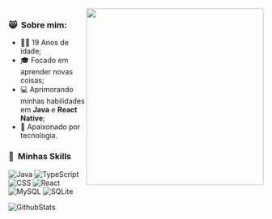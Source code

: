 <img src="https://lanyard.cnrad.dev/api/671362435826974748" width="350px" align="right">

<h3> 😸 &nbsp;Sobre mim: </h3>
  
- 🧑‍🎓 19 Anos de idade;
- 🎓 Focado em aprender novas coisas;
- 💻 Aprimorando minhas habilidades em **Java** e **React Native**;
- 💜 Apaixonado por tecnologia.

<h3> 📌 &nbsp;Minhas Skills </h3>

![Java](https://img.shields.io/badge/Java-ED8B00?style=for-the-badge&logo=java&logoColor=white)
![TypeScript](https://img.shields.io/badge/TypeScript-007acc?style=for-the-badge&logo=typescript&logoColor=white)
![CSS](https://img.shields.io/badge/CSS3-1572B6?style=for-the-badge&logo=css3&logoColor=white)
![React](https://img.shields.io/badge/React-20232A?style=for-the-badge&logo=react&logoColor=61DAFB)
![MySQL](https://img.shields.io/badge/MySQL-00000F?style=for-the-badge&logo=mysql&logoColor=white)
![SQLite](https://camo.githubusercontent.com/932123bf240349f3785c02228b113b06299079e8740f480c767e8335fd6d752a/68747470733a2f2f696d672e736869656c64732e696f2f62616467652f53514c6974652d3037343035453f7374796c653d666f722d7468652d6261646765266c6f676f3d73716c697465266c6f676f436f6c6f723d7768697465)

![GithubStats](https://github-readme-streak-stats.herokuapp.com/?user=Vinnih-1&theme=dark&locale=pt-br)

